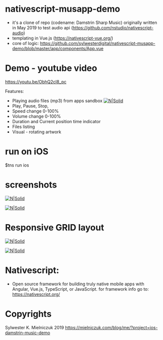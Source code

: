 # nativescript-musapp-demo 
- it's a clone of repo (codename: Damstrin Sharp Music) originally written in May 2019 to test audio api (https://github.com/nstudio/nativescript-audio)
- templating in Vue.js (https://nativescript-vue.org/)
- core of logic: https://github.com/sylwesterdigital/nativescript-musapp-demo/blob/master/app/components/App.vue

# Demo - youtube video
https://youtu.be/ObhQ2cl8_pc

Features:
- Playing audio files (mp3) from apps sandbox
[![N|Solid](https://uploads.workwork.fun/uploads/1ef9af776c81495f848a606e11e850aa_e7f02aaae9e36dffa6d4b12d545cf7b8_1601029106651.png)](https://xr.workwork.fun)
- Play, Pause, Stop,
- Speed change 0-100%
- Volume change 0-100%
- Duration and Current position time indicator
- Files listing
- Visual - rotating artwork

# run on iOS
$tns run ios

# screenshots

[![N|Solid](https://uploads.workwork.fun/uploads/ca489e3002ee447db08e2e527b0e0f87_4b549357ef04fc22493e10c1ee0fca6a_1601027739370.PNG)](https://xr.workwork.fun)

[![N|Solid](https://uploads.workwork.fun/uploads/ae8e47f835334d5d98e4a050f7374f3e_7f6ff463af5d7734e9e9c0d0fa484237_1601027739125.PNG)](https://xr.workwork.fun)

# Responsive GRID layout

[![N|Solid](https://uploads.workwork.fun/uploads/db258c516de247969e6ea88c286c923b_a2a983c9f8465abb52709656ed2a8ed2_1601027738125.PNG)](https://xr.workwork.fun)

[![N|Solid](https://uploads.workwork.fun/uploads/6437a74c77084a5b963a695f44c8a99a_f6f3e3e5553ed5991b365d7c903abfac_1601027737874.PNG)](https://xr.workwork.fun)

# Nativescript: 
- Open source framework for building truly native mobile apps with Angular, Vue.js, TypeScript, or JavaScript.
for framework info go to: https://nativescript.org/

# Copyrights
Sylwester K. Mielniczuk 2019
https://mielniczuk.com/blog/me/?project=ios-damstrin-music-demo


